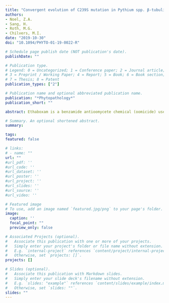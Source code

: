 ```yaml
---
title: "Convergent evolution of C239S mutation in Pythium spp. β-tubulin coincides with inherent insensitivity to ethaboxam"
authors:
- Noel, Z.A.
- Sang, H.
- Roth, M.G.
- Chilvers, M.I.
date: "2019-10-30"
doi: "10.1094/PHYTO-01-19-0022-R"

# Schedule page publish date (NOT publication's date).
publishDate: ""

# Publication type.
# Legend: 0 = Uncategorized; 1 = Conference paper; 2 = Journal article;
# 3 = Preprint / Working Paper; 4 = Report; 5 = Book; 6 = Book section;
# 7 = Thesis; 8 = Patent
publication_types: ["2"]

# Publication name and optional abbreviated publication name.
publication: "*Phytopathology*"
publication_short: ""

abstract: Ethaboxam is a benzamide antioomycete chemical (oomicide) used in corn and soybean seed treatments. Benzamides are hypothesized to bind to b-tubulin, thus disrupting microtubule assembly. Recently, there have been reports of corn- and soybean-associated oomycetes that are insensitive to ethaboxam despite never having been exposed. Here, we investigate the evolutionary history and molecular mechanism of ethaboxam insensitivity. We tested the sensitivity of 194 isolates representing 83 species across four oomycete genera in the Peronosporalean lineage that were never exposed to ethaboxam. In all, 84% of isolates were sensitive to ethaboxam (effective concentration to reduce optical density at 600 nm by 50% when compared with the nonamended control [EC50] < 5 μg ml_1), whereas 16% were insensitive (EC50 > 11 μg ml_1). Of the insensitive isolates, two different transversion mutations were present in the 239th codon in b-tubulin within three monophyletic groups of *Pythium* spp. The transversion mutations lead to the same amino acid change from an ancestral cysteine to serine (C239S), which coincides with ethaboxam insensitivity. In a treated soybean seed virulence assay, disease severity was not reduced on ethaboxam-treated seed for an isolate of *Pythium aphanidermatum* containing a S239 but was reduced for an isolate of *P. irregulare* containing a C239. We queried publicly available b-tubulin sequences from other oomycetes in the Peronosporalean lineage to search for C239S mutations from other species not represented in our collection. This search resulted in other taxa that were either homozygous or heterozygous for C239S, including all available species within the genus Peronospora. Evidence presented herein supports the hypothesis that the convergent evolution of C239S within Peronosporalean oomycetes occurred without selection from ethaboxam yet confers insensitivity. We propose several evolutionary hypotheses for the repeated evolution of the C239S mutation.

# Summary. An optional shortened abstract.
summary: 

tags:
featured: false

# links:
# - name: ""
url: ""
#url_pdf: ''
#url_code: ''
#url_dataset: ''
#url_poster: ''
#url_project: ''
#url_slides: ''
#url_source: ''
#url_video: ''

# Featured image
# To use, add an image named `featured.jpg/png` to your page's folder. 
image:
  caption: ''
  focal_point: ""
  preview_only: false

# Associated Projects (optional).
#   Associate this publication with one or more of your projects.
#   Simply enter your project's folder or file name without extension.
#   E.g. `internal-project` references `content/project/internal-project/index.md`.
#   Otherwise, set `projects: []`.
projects: []

# Slides (optional).
#   Associate this publication with Markdown slides.
#   Simply enter your slide deck's filename without extension.
#   E.g. `slides: "example"` references `content/slides/example/index.md`.
#   Otherwise, set `slides: ""`.
slides: ""
---
```


